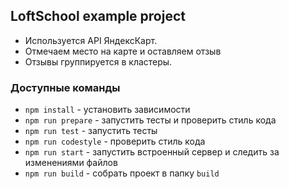 ## LoftSchool example project

- Используется API ЯндексКарт. 
- Отмечаем место на карте и оставляем отзыв 
- Отзывы группируется в кластеры. 

### Доступные команды

* `npm install` - установить зависимости
* `npm run prepare` - запустить тесты и проверить стиль кода
* `npm run test` - запустить тесты
* `npm run codestyle` - проверить стиль кода
* `npm run start` - запустить встроенный сервер и следить за изменениями файлов
* `npm run build` - собрать проект в папку `build`
